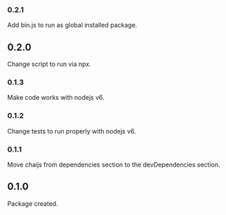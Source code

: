 ### 0.2.1
Add bin.js to run as global installed package.

## 0.2.0
Change script to run via npx.

### 0.1.3
Make code works with nodejs v6.

### 0.1.2
Change tests to run properly with nodejs v6.

### 0.1.1
Move chaijs from dependencies section to the devDependencies section.

## 0.1.0
Package created.
